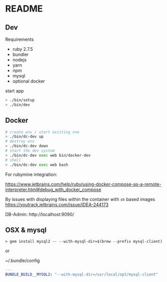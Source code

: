 # README

## Dev

Requirements 

* ruby 2.7.5
* bundler
* nodejs
* yarn 
* npm
* mysql
* optional docker


start app

```bash
> ./bin/setup
> ./bin/dev
```

## Docker

```bash
# create env / start existing one
> ./bin/dc-dev up
# destroy env
> ./bin/dc-dev down
# start the dev system
> ./bin/dc-dev exec web bin/docker-dev
# shell
> ./bin/dc-dev exec web bash
```

For rubymine integration:

https://www.jetbrains.com/help/ruby/using-docker-compose-as-a-remote-interpreter.html#debug_with_docker_compose

By issues with displaying files within the container with `sh`
based images https://youtrack.jetbrains.com/issue/IDEA-244173

DB-Admin: http://localhost:9090/

## OSX & mysql

```
> gem install mysql2 -- --with-mysql-dir=$(brew --prefix mysql-client)
```

or

~/.bundle/config
```yaml
---
BUNDLE_BUILD__MYSQL2: "--with-mysql-dir=/usr/local/opt/mysql-client"
```

